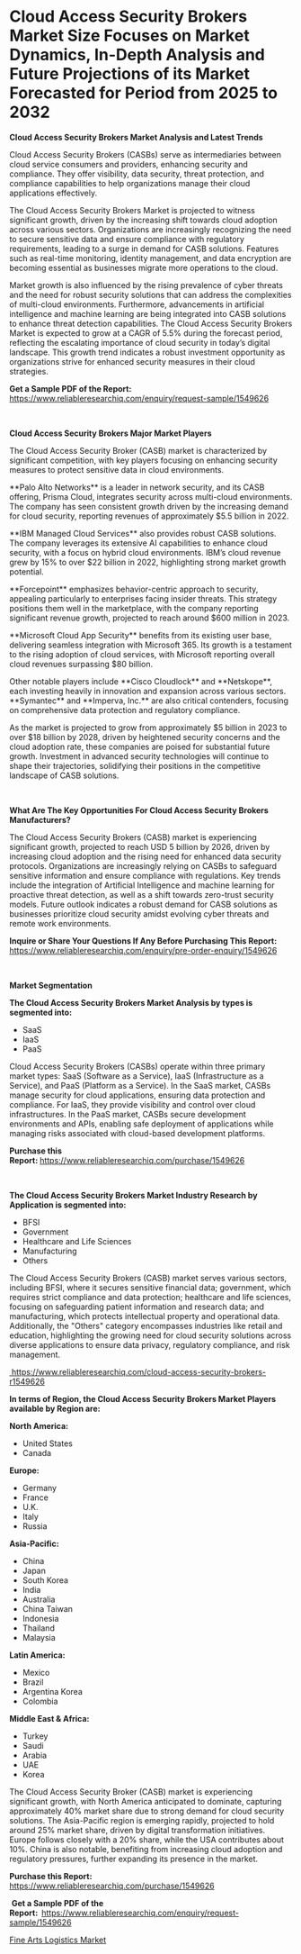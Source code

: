 <p><h1>Cloud Access Security Brokers Market Size Focuses on Market Dynamics, In-Depth Analysis and Future Projections of its Market Forecasted for Period from 2025 to 2032</h1></p><p><strong>Cloud Access Security Brokers Market Analysis and Latest Trends</strong></p>
<p><p>Cloud Access Security Brokers (CASBs) serve as intermediaries between cloud service consumers and providers, enhancing security and compliance. They offer visibility, data security, threat protection, and compliance capabilities to help organizations manage their cloud applications effectively.</p><p>The Cloud Access Security Brokers Market is projected to witness significant growth, driven by the increasing shift towards cloud adoption across various sectors. Organizations are increasingly recognizing the need to secure sensitive data and ensure compliance with regulatory requirements, leading to a surge in demand for CASB solutions. Features such as real-time monitoring, identity management, and data encryption are becoming essential as businesses migrate more operations to the cloud.</p><p>Market growth is also influenced by the rising prevalence of cyber threats and the need for robust security solutions that can address the complexities of multi-cloud environments. Furthermore, advancements in artificial intelligence and machine learning are being integrated into CASB solutions to enhance threat detection capabilities. The Cloud Access Security Brokers Market is expected to grow at a CAGR of 5.5% during the forecast period, reflecting the escalating importance of cloud security in today’s digital landscape. This growth trend indicates a robust investment opportunity as organizations strive for enhanced security measures in their cloud strategies.</p></p>
<p><strong>Get a Sample PDF of the Report:&nbsp;</strong> <a href="https://www.reliableresearchiq.com/enquiry/request-sample/1549626?utm_campaign=2802&utm_medium=2&utm_source=Github&utm_content=ia&utm_term=09032025&utm_id=cloud-access-security-brokers">https://www.reliableresearchiq.com/enquiry/request-sample/1549626</a></p>
<p>&nbsp;</p>
<p><strong>Cloud Access Security Brokers Major Market Players</strong></p>
<p><p>The Cloud Access Security Broker (CASB) market is characterized by significant competition, with key players focusing on enhancing security measures to protect sensitive data in cloud environments. </p><p>**Palo Alto Networks** is a leader in network security, and its CASB offering, Prisma Cloud, integrates security across multi-cloud environments. The company has seen consistent growth driven by the increasing demand for cloud security, reporting revenues of approximately $5.5 billion in 2022. </p><p>**IBM Managed Cloud Services** also provides robust CASB solutions. The company leverages its extensive AI capabilities to enhance cloud security, with a focus on hybrid cloud environments. IBM’s cloud revenue grew by 15% to over $22 billion in 2022, highlighting strong market growth potential.</p><p>**Forcepoint** emphasizes behavior-centric approach to security, appealing particularly to enterprises facing insider threats. This strategy positions them well in the marketplace, with the company reporting significant revenue growth, projected to reach around $600 million in 2023.</p><p>**Microsoft Cloud App Security** benefits from its existing user base, delivering seamless integration with Microsoft 365. Its growth is a testament to the rising adoption of cloud services, with Microsoft reporting overall cloud revenues surpassing $80 billion.</p><p>Other notable players include **Cisco Cloudlock** and **Netskope**, each investing heavily in innovation and expansion across various sectors. **Symantec** and **Imperva, Inc.** are also critical contenders, focusing on comprehensive data protection and regulatory compliance.</p><p>As the market is projected to grow from approximately $5 billion in 2023 to over $18 billion by 2028, driven by heightened security concerns and the cloud adoption rate, these companies are poised for substantial future growth. Investment in advanced security technologies will continue to shape their trajectories, solidifying their positions in the competitive landscape of CASB solutions.</p></p>
<p>&nbsp;</p>
<p><strong>What Are The Key Opportunities For Cloud Access Security Brokers Manufacturers?</strong></p>
<p><p>The Cloud Access Security Brokers (CASB) market is experiencing significant growth, projected to reach USD 5 billion by 2026, driven by increasing cloud adoption and the rising need for enhanced data security protocols. Organizations are increasingly relying on CASBs to safeguard sensitive information and ensure compliance with regulations. Key trends include the integration of Artificial Intelligence and machine learning for proactive threat detection, as well as a shift towards zero-trust security models. Future outlook indicates a robust demand for CASB solutions as businesses prioritize cloud security amidst evolving cyber threats and remote work environments.</p></p>
<p><strong>Inquire or Share Your Questions If Any Before Purchasing This Report:</strong> <a href="https://www.reliableresearchiq.com/enquiry/pre-order-enquiry/1549626?utm_campaign=2802&utm_medium=2&utm_source=Github&utm_content=ia&utm_term=09032025&utm_id=cloud-access-security-brokers">https://www.reliableresearchiq.com/enquiry/pre-order-enquiry/1549626</a></p>
<p>&nbsp;</p>
<p><strong>Market Segmentation</strong></p>
<p><strong>The Cloud Access Security Brokers Market Analysis by types is segmented into:</strong></p>
<p><ul><li>SaaS</li><li>IaaS</li><li>PaaS</li></ul></p>
<p><p>Cloud Access Security Brokers (CASBs) operate within three primary market types: SaaS (Software as a Service), IaaS (Infrastructure as a Service), and PaaS (Platform as a Service). In the SaaS market, CASBs manage security for cloud applications, ensuring data protection and compliance. For IaaS, they provide visibility and control over cloud infrastructures. In the PaaS market, CASBs secure development environments and APIs, enabling safe deployment of applications while managing risks associated with cloud-based development platforms.</p></p>
<p><strong>Purchase this Report:&nbsp;</strong><a href="https://www.reliableresearchiq.com/purchase/1549626?utm_campaign=2802&utm_medium=2&utm_source=Github&utm_content=ia&utm_term=09032025&utm_id=cloud-access-security-brokers">https://www.reliableresearchiq.com/purchase/1549626</a></p>
<p>&nbsp;</p>
<p><strong>The Cloud Access Security Brokers Market Industry Research by Application is segmented into:</strong></p>
<p><ul><li>BFSI</li><li>Government</li><li>Healthcare and Life Sciences</li><li>Manufacturing</li><li>Others</li></ul></p>
<p><p>The Cloud Access Security Brokers (CASB) market serves various sectors, including BFSI, where it secures sensitive financial data; government, which requires strict compliance and data protection; healthcare and life sciences, focusing on safeguarding patient information and research data; and manufacturing, which protects intellectual property and operational data. Additionally, the "Others" category encompasses industries like retail and education, highlighting the growing need for cloud security solutions across diverse applications to ensure data privacy, regulatory compliance, and risk management.</p></p>
<p><a href="https://www.reliableresearchiq.com/cloud-access-security-brokers-r1549626?utm_campaign=2802&utm_medium=2&utm_source=Github&utm_content=ia&utm_term=09032025&utm_id=cloud-access-security-brokers">&nbsp;https://www.reliableresearchiq.com/cloud-access-security-brokers-r1549626</a></p>
<p><strong>In terms of Region, the Cloud Access Security Brokers Market Players available by Region are:</strong></p>
<p>
    <p> <strong> North America: </strong>
        <ul>
            <li>United States</li>
            <li>Canada</li>
        </ul>
        </p> 
    <p> <strong> Europe: </strong>
        <ul>
            <li>Germany</li>
            <li>France</li>
            <li>U.K.</li>
            <li>Italy</li>
            <li>Russia</li>
        </ul>
        </p> 
    <p> <strong> Asia-Pacific: </strong>
        <ul>
            <li>China</li>
            <li>Japan</li>
            <li>South Korea</li>
            <li>India</li>
            <li>Australia</li>
            <li>China Taiwan</li>
            <li>Indonesia</li>
            <li>Thailand</li>
            <li>Malaysia</li>
        </ul>
        </p> 
    <p> <strong> Latin America: </strong>
        <ul>
            <li>Mexico</li>
            <li>Brazil</li>
            <li>Argentina Korea</li>
            <li>Colombia</li>
        </ul>
        </p> 
    <p> <strong> Middle East & Africa: </strong>
        <ul>
            <li>Turkey</li>
            <li>Saudi</li>
            <li>Arabia</li>
            <li>UAE</li>
            <li>Korea</li>
        </ul>
    </p>
    </p>
<p><p>The Cloud Access Security Broker (CASB) market is experiencing significant growth, with North America anticipated to dominate, capturing approximately 40% market share due to strong demand for cloud security solutions. The Asia-Pacific region is emerging rapidly, projected to hold around 25% market share, driven by digital transformation initiatives. Europe follows closely with a 20% share, while the USA contributes about 10%. China is also notable, benefiting from increasing cloud adoption and regulatory pressures, further expanding its presence in the market.</p></p>
<p><strong>Purchase this Report: </strong><a href="https://www.reliableresearchiq.com/purchase/1549626?utm_campaign=2802&utm_medium=2&utm_source=Github&utm_content=ia&utm_term=09032025&utm_id=cloud-access-security-brokers">https://www.reliableresearchiq.com/purchase/1549626</a></p>
<p>&nbsp;<strong>Get a Sample PDF of the Report:&nbsp;&nbsp;</strong><a href="https://www.reliableresearchiq.com/enquiry/request-sample/1549626?utm_campaign=2802&utm_medium=2&utm_source=Github&utm_content=ia&utm_term=09032025&utm_id=cloud-access-security-brokers">https://www.reliableresearchiq.com/enquiry/request-sample/1549626</a></p>
<p><strong></strong></p>
<p><p><a href="https://github.com/ElviraLeka1962/Market-Research-Report-List-1/blob/main/fine-arts-logistics-market.md?utm_campaign=2802&utm_medium=2&utm_source=Github&utm_content=ia&utm_term=09032025&utm_id=cloud-access-security-brokers">Fine Arts Logistics Market</a></p></p>